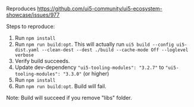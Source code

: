 Reproduces https://github.com/ui5-community/ui5-ecosystem-showcase/issues/977

Steps to reproduce:

1. Run `npm install`
2. Run `npm run build:opt`. This will actually run `ui5 build --config ui5-dist.yaml --clean-dest --dest ./build --cache-mode Off --loglevel verbose`
3. Verify build succeeds.
4. Update dev-dependency `"ui5-tooling-modules": "3.2.7"` to `"ui5-tooling-modules": "3.3.0"` (or higher)
5. Run `npm install`
6. Run `npm run build:opt`. Build will fail.

Note: Build will succeed if you remove "libs" folder.
